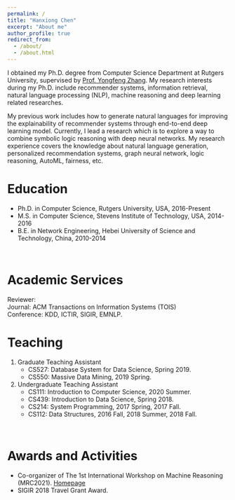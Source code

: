 ```yaml
---
permalink: /
title: "Hanxiong Chen"
excerpt: "About me"
author_profile: true
redirect_from: 
  - /about/
  - /about.html
---
```


I obtained my Ph.D. degree from Computer Science Department at Rutgers University, supervised by [Prof. Yongfeng Zhang](http://yongfeng.me). My research interests during my Ph.D. include recommender systems, information retrieval, natural language processing (NLP), machine reasoning and deep learning related researches.

My previous work includes how to generate natural languages for improving the explainability of recommender systems through end-to-end deep learning model. Currently, I lead a research which is to explore a way to combine symbolic logic reasoning with deep neural networks. My research experience covers the knowledge about natural language generation, personalized recommendation systems, graph neural network, logic reasoning, AutoML, fairness, etc.
<br/>

Education
======
- Ph.D. in Computer Science, Rutgers University, USA, 2016-Present
- M.S. in Computer Science, Stevens Institute of Technology, USA, 2014-2016
- B.E. in Network Engineering, Hebei University of Science and Technology, China, 2010-2014             
<br/>  

Academic Services
======
Reviewer:       
Journal: ACM Transactions on Information Systems (TOIS)      
Conference: KDD, ICTIR, SIGIR, EMNLP.
<br/>


Teaching
======
1. Graduate Teaching Assistant    
    - CS527: Database System for Data Science, Spring 2019.    
    - CS550: Massive Data Mining, 2019 Spring.    
2. Undergraduate Teaching Assistant    
    - CS111: Introduction to Computer Science, 2020 Summer.    
    - CS439: Introduction to Data Science, Spring 2018.    
    - CS214: System Programming, 2017 Spring, 2017 Fall.    
    - CS112: Data Structures, 2016 Fall, 2018 Summer, 2018 Fall.    
<br/>

Awards and Activities
======
- Co-organizer of The 1st International Workshop on Machine Reasoning (MRC2021). [Homepage](https://mrc2021.github.io/)
- SIGIR 2018 Travel Grant Award.
